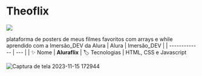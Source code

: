 # Theoflix

<p align="left"><img loading="lazy" src="http://img.shields.io/static/v1?label=STATUS&message=%20CONCLUIDO&color=GREEN&style=for-the-badge"/>
</p>


plataforma de posters de meus filmes favoritos com arrays e while aprendido com a  Imersão_DEV da Alura
| Alura |   Imersão_DEV  |
| -------------  | --- |
| :sparkles: Nome        | **Aluraflix**
| :label: Tecnologias | HTML, CSS e Javascript

![Captura de tela 2023-11-15 172944](https://github.com/conecttheo/theoflix/assets/127543588/ce4e311b-9ba3-4535-ad0d-df51506ec55e)
